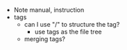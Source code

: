 - Note manual, instruction
- tags
	- can I use "/" to structure the tag?
		- use tags as the file tree
	- merging tags?
